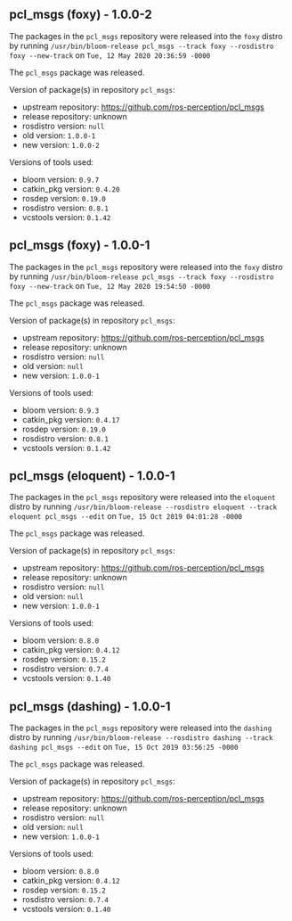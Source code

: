 ## pcl_msgs (foxy) - 1.0.0-2

The packages in the `pcl_msgs` repository were released into the `foxy` distro by running `/usr/bin/bloom-release pcl_msgs --track foxy --rosdistro foxy --new-track` on `Tue, 12 May 2020 20:36:59 -0000`

The `pcl_msgs` package was released.

Version of package(s) in repository `pcl_msgs`:

- upstream repository: https://github.com/ros-perception/pcl_msgs
- release repository: unknown
- rosdistro version: `null`
- old version: `1.0.0-1`
- new version: `1.0.0-2`

Versions of tools used:

- bloom version: `0.9.7`
- catkin_pkg version: `0.4.20`
- rosdep version: `0.19.0`
- rosdistro version: `0.8.1`
- vcstools version: `0.1.42`


## pcl_msgs (foxy) - 1.0.0-1

The packages in the `pcl_msgs` repository were released into the `foxy` distro by running `/usr/bin/bloom-release pcl_msgs --track foxy --rosdistro foxy --new-track` on `Tue, 12 May 2020 19:54:50 -0000`

The `pcl_msgs` package was released.

Version of package(s) in repository `pcl_msgs`:

- upstream repository: https://github.com/ros-perception/pcl_msgs
- release repository: unknown
- rosdistro version: `null`
- old version: `null`
- new version: `1.0.0-1`

Versions of tools used:

- bloom version: `0.9.3`
- catkin_pkg version: `0.4.17`
- rosdep version: `0.19.0`
- rosdistro version: `0.8.1`
- vcstools version: `0.1.42`


## pcl_msgs (eloquent) - 1.0.0-1

The packages in the `pcl_msgs` repository were released into the `eloquent` distro by running `/usr/bin/bloom-release --rosdistro eloquent --track eloquent pcl_msgs --edit` on `Tue, 15 Oct 2019 04:01:28 -0000`

The `pcl_msgs` package was released.

Version of package(s) in repository `pcl_msgs`:

- upstream repository: https://github.com/ros-perception/pcl_msgs
- release repository: unknown
- rosdistro version: `null`
- old version: `null`
- new version: `1.0.0-1`

Versions of tools used:

- bloom version: `0.8.0`
- catkin_pkg version: `0.4.12`
- rosdep version: `0.15.2`
- rosdistro version: `0.7.4`
- vcstools version: `0.1.40`


## pcl_msgs (dashing) - 1.0.0-1

The packages in the `pcl_msgs` repository were released into the `dashing` distro by running `/usr/bin/bloom-release --rosdistro dashing --track dashing pcl_msgs --edit` on `Tue, 15 Oct 2019 03:56:25 -0000`

The `pcl_msgs` package was released.

Version of package(s) in repository `pcl_msgs`:

- upstream repository: https://github.com/ros-perception/pcl_msgs
- release repository: unknown
- rosdistro version: `null`
- old version: `null`
- new version: `1.0.0-1`

Versions of tools used:

- bloom version: `0.8.0`
- catkin_pkg version: `0.4.12`
- rosdep version: `0.15.2`
- rosdistro version: `0.7.4`
- vcstools version: `0.1.40`


